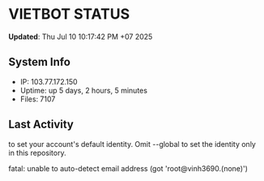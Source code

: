# VIETBOT STATUS
**Updated**: Thu Jul 10 10:17:42 PM +07 2025

## System Info
- IP: 103.77.172.150
- Uptime: up 5 days, 2 hours, 5 minutes
- Files: 7107

## Last Activity

to set your account's default identity.
Omit --global to set the identity only in this repository.

fatal: unable to auto-detect email address (got 'root@vinh3690.(none)')

